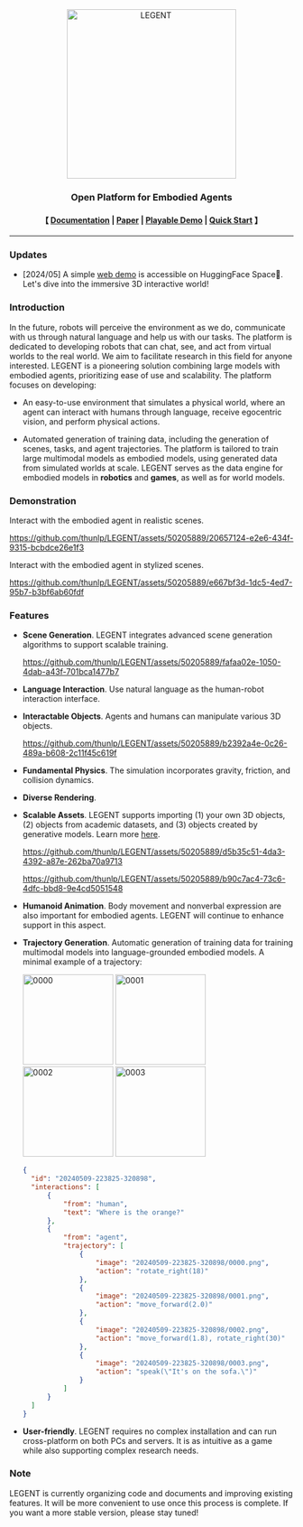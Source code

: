 <div align="center"><img src="misc/LEGENT-logo.webp" alt="LEGENT" width="300" height="300"/></div>
    
<h3 align="center">
    <p>Open Platform for Embodied Agents</p>
</h3>

<h4 align="center">
    <p>
    【
        <!-- <a href="https://github.com/thunlp/LEGENT/blob/main/docs/README.md">Documentation</a> | -->
        <a href="https://docs.legent.ai/">Documentation</a> |
        <a href="https://arxiv.org/pdf/2404.18243">Paper</a> |
        <a href="https://huggingface.co/spaces/LEGENT/LEGENT-basic-demo-Alpha">Playable Demo</a> |
        <a href="https://docs.legent.ai/blog/introduction">Quick Start</a>
    】
    </p>
</h4>

---

### Updates

* [2024/05] A simple [web demo](https://huggingface.co/spaces/LEGENT/LEGENT-basic-demo-Alpha) is accessible on HuggingFace Space🤗.
Let's dive into the immersive 3D interactive world!

### Introduction

In the future, robots will perceive the environment as we do, communicate with us through natural language and help us with our tasks. The platform is dedicated to developing robots that can chat, see, and act from virtual worlds to the real world.
We aim to facilitate research in this field for anyone interested. LEGENT is a pioneering solution combining large models with embodied agents, prioritizing ease of use and scalability. The platform focuses on developing:

* An easy-to-use environment that simulates a physical world, where an agent can interact with humans through language, receive egocentric vision, and perform physical actions.

* Automated generation of training data, including the generation of scenes, tasks, and agent trajectories. The platform is tailored to train large multimodal models as embodied models, using generated data from simulated worlds at scale. LEGENT serves as the data engine for embodied models in **robotics** and **games**, as well as for world models.

### Demonstration

Interact with the embodied agent in realistic scenes.


<https://github.com/thunlp/LEGENT/assets/50205889/20657124-e2e6-434f-9315-bcbdce26e1f3>


Interact with the embodied agent in stylized scenes.


<https://github.com/thunlp/LEGENT/assets/50205889/e667bf3d-1dc5-4ed7-95b7-b3bf6ab60fdf>



### Features

* **Scene Generation**. LEGENT integrates advanced scene generation algorithms to support scalable training.

  <https://github.com/thunlp/LEGENT/assets/50205889/fafaa02e-1050-4dab-a43f-701bca1477b7>


* **Language Interaction**. Use natural language as the human-robot interaction interface.


* **Interactable Objects**. Agents and humans can manipulate various 3D objects.

  <https://github.com/thunlp/LEGENT/assets/50205889/b2392a4e-0c26-489a-b608-2c11f45c619f>

* **Fundamental Physics**. The simulation incorporates gravity, friction, and collision dynamics.
* **Diverse Rendering**.
* **Scalable Assets**. LEGENT supports importing (1) your own 3D objects, (2) objects from academic datasets, and (3) objects created by generative models. Learn more [here](https://docs.legent.ai/documentation/data/object_assets/).

  <https://github.com/thunlp/LEGENT/assets/50205889/d5b35c51-4da3-4392-a87e-262ba70a9713>

  <https://github.com/thunlp/LEGENT/assets/50205889/b90c7ac4-73c6-4dfc-bbd8-9e4cd5051548>

* **Humanoid Animation**. Body movement and nonverbal expression are also important for embodied agents. LEGENT will continue to enhance support in this aspect.
* **Trajectory Generation**. Automatic generation of training data for training multimodal models into language-grounded embodied models. A minimal example of a trajectory:
  
  <img src="https://github.com/thunlp/LEGENT/assets/50205889/14a58d07-a28b-45c5-b5f8-323d0690d9cc" width="160" height="160" alt="0000">
  <img src="https://github.com/thunlp/LEGENT/assets/50205889/137bacc9-c144-4ab3-a3bf-97ac216ebac1" width="160" height="160" alt="0001">
  <img src="https://github.com/thunlp/LEGENT/assets/50205889/c0dd17d1-1b62-431d-8db3-96b9a90e8f60" width="160" height="160" alt="0002">
  <img src="https://github.com/thunlp/LEGENT/assets/50205889/1a2e20e0-6bd7-4ff4-873f-93e2eef551f5" width="160" height="160" alt="0003">

  ```json
  {
    "id": "20240509-223825-320898",
    "interactions": [
        {
            "from": "human",
            "text": "Where is the orange?"
        },
        {
            "from": "agent",
            "trajectory": [
                {
                    "image": "20240509-223825-320898/0000.png",
                    "action": "rotate_right(18)"
                },
                {
                    "image": "20240509-223825-320898/0001.png",
                    "action": "move_forward(2.0)"
                },
                {
                    "image": "20240509-223825-320898/0002.png",
                    "action": "move_forward(1.8), rotate_right(30)"
                },
                {
                    "image": "20240509-223825-320898/0003.png",
                    "action": "speak(\"It's on the sofa.\")"
                }
            ]
        }
    ]
  }
  ```

* **User-friendly**. LEGENT requires no complex installation and can run cross-platform on both PCs and servers. It is as intuitive as a game while also supporting complex research needs.

### Note

LEGENT is currently organizing code and documents and improving existing features. It will be more convenient to use once this process is complete. If you want a more stable version, please stay tuned!
